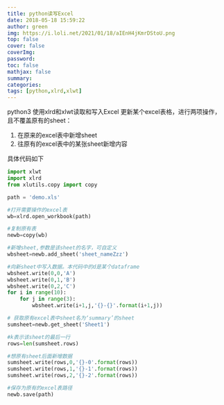 ```yaml
---
title: python读写Excel
date: 2018-05-18 15:59:22
author: green
img: https://i.loli.net/2021/01/18/aIEnH4jKmrDStoU.png
top: false
cover: false
coverImg: 
password: 
toc: false
mathjax: false
summary: 
categories: 
tags: [python,xlrd,xlwt]
---
```

python3 使用xlrd和xlwt读取和写入Excel
更新某个excel表格，进行两项操作，且不覆盖原有的sheet：

1.  在原来的excel表中新增sheet
2.  往原有的excel表中的某张sheet新增内容

具体代码如下
```python
import xlwt
import xlrd
from xlutils.copy import copy

path = 'demo.xls'

#打开需要操作的excel表
wb=xlrd.open_workbook(path)

#复制原有表
newb=copy(wb)

#新增sheet,参数是该sheet的名字，可自定义
wbsheet=newb.add_sheet('sheet_nameZzz')

#向新sheet中写入数据。本代码中的d是某个dataframe
wbsheet.write(0,0,'A')
wbsheet.write(0,1,'B')
wbsheet.write(0,2,'C')
for i in range(10):
    for j in range(3):
        wbsheet.write(i+1,j,'{}-{}'.format(i+1,j))

# 获取原有excel表中sheet名为‘summary’的sheet
sumsheet=newb.get_sheet('Sheet1')

#k表示该sheet的最后一行
rows=len(sumsheet.rows)

#想原有sheet后面新增数据
sumsheet.write(rows,0,'{}-0'.format(rows))
sumsheet.write(rows,1,'{}-1'.format(rows))
sumsheet.write(rows,2,'{}-2'.format(rows))

#保存为原有的excel表路径
newb.save(path)
```
